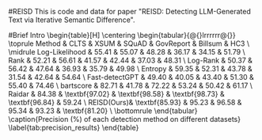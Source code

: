 #REISD
This is code and data for paper "REISD: Detecting LLM-Generated Text via Iterative Semantic Difference".

#Brief Intro
\begin{table}[H]
    \centering
    \begin{tabular}{@{}lrrrrrr@{}}
        \toprule
        Method & CLTS & XSUM & SQuAD & GovReport & Billsum & HC3 \\
        \midrule
        Log-Likelihood & 55.41 & 55.07 & 48.28 & 36.17 & 34.15 & 51.79 \\
        Rank           & 52.21 & 56.61 & 41.57 & 42.44 & 37.03 & 48.31 \\
        Log-Rank       & 50.37 & 56.42 & 47.64 & 36.93 & 35.79 & 49.98 \\
        Entropy        & 59.35 & 52.31 & 43.78 & 31.54 & 42.64 & 54.64 \\
        Fast-detectGPT & 49.40 & 40.05 & 43.40 & 51.30 & 55.40 & 74.46 \\
        bartscore      & 82.71 & 41.78 & 72.22 & 53.24 & 50.42 & 61.17 \\
        Raidar         & 84.38 & \textbf{97.02} & \textbf{98.58} & \textbf{98.73} & \textbf{96.84} & 59.24 \\
        REISD(Ours)& \textbf{85.93} & 95.23 & 96.58 & 95.34 & 93.23 & \textbf{81.20} \\
        \bottomrule
    \end{tabular}
    \caption{Precision (\%) of each detection method on different datasets}
    \label{tab:precision_results}
\end{table}
